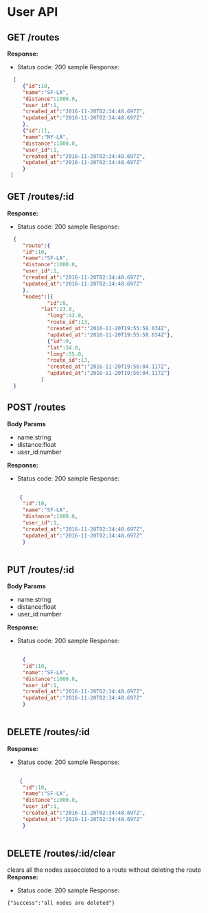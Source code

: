 # User API
## GET /routes
 
**Response:** 
 - Status code: 200
sample Response:

 ```json
   [
      {"id":10,
      "name":"SF-LA",
      "distance":1000.0,
      "user_id":1,
      "created_at":"2016-11-20T02:34:48.697Z",
      "updated_at":"2016-11-20T02:34:48.697Z"
      },
      {"id":11,
      "name":"NY-LA",
      "distance":1000.0,
      "user_id":1,
      "created_at":"2016-11-20T02:34:48.697Z",
      "updated_at":"2016-11-20T02:34:48.697Z"
      }
  ]
 ```
 
  
  ## GET /routes/:id
 
**Response:** 
 - Status code: 200
sample Response:

 ```json
   {
      "route":{
      "id":10,
      "name":"SF-LA",
      "distance":1000.0,
      "user_id":1,
      "created_at":"2016-11-20T02:34:48.697Z",
      "updated_at":"2016-11-20T02:34:48.697Z"
      },
      "nodes":[{
              "id":8,
      		"lat":23.0,
              "long":43.0,
              "route_id":13,
              "created_at":"2016-11-20T19:55:58.034Z",
              "updated_at":"2016-11-20T19:55:58.034Z"},
              {"id":9,
              "lat":34.0,
              "long":55.0,
              "route_id":13,
              "created_at":"2016-11-20T19:56:04.117Z",
              "updated_at":"2016-11-20T19:56:04.117Z"}
            ]
   }
```


  ## POST /routes
  **Body Params**
  - name:string
  - distance:float
  - user_id:number

**Response:** 
 - Status code: 200
sample Response:

 ```json
   
     {
      "id":10,
      "name":"SF-LA",
      "distance":1000.0,
      "user_id":1,
      "created_at":"2016-11-20T02:34:48.697Z",
      "updated_at":"2016-11-20T02:34:48.697Z"
      }
   
 ```
 
 
  ## PUT /routes/:id
  **Body Params**
  - name:string
  - distance:float
  - user_id:number

**Response:** 
 - Status code: 200
sample Response:

 ```json
   
      {
      "id":10,
      "name":"SF-LA",
      "distance":1000.0,
      "user_id":1,
      "created_at":"2016-11-20T02:34:48.697Z",
      "updated_at":"2016-11-20T02:34:48.697Z"
      }
   
 ```


 ## DELETE /routes/:id

**Response:** 
 - Status code: 200
sample Response:

 ```json
   
     {
      "id":10,
      "name":"SF-LA",
      "distance":1000.0,
      "user_id":1,
      "created_at":"2016-11-20T02:34:48.697Z",
      "updated_at":"2016-11-20T02:34:48.697Z"
      }
   
 ```

## DELETE /routes/:id/clear
clears all the nodes assocciated to a route without deleting the route
**Response:** 
 - Status code: 200
sample Response:
```
{"success":"all nodes are deleted"}
```

